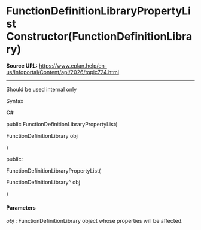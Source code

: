 # FunctionDefinitionLibraryPropertyList Constructor(FunctionDefinitionLibrary)

**Source URL:** https://www.eplan.help/en-us/Infoportal/Content/api/2026/topic724.html

---

Should be used internal only

Syntax

**C#**



public FunctionDefinitionLibraryPropertyList( 

   FunctionDefinitionLibrary obj

)

public:

FunctionDefinitionLibraryPropertyList( 

   FunctionDefinitionLibrary^ obj

)


#### Parameters

*obj*
:   FunctionDefinitionLibrary object whose properties will be affected.
